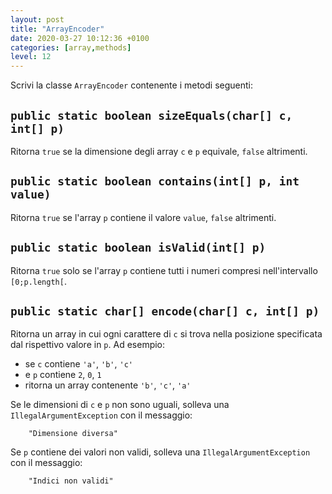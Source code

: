 ```yaml
---
layout: post
title: "ArrayEncoder"
date: 2020-03-27 10:12:36 +0100
categories: [array,methods]
level: 12
---
```



Scrivi la classe `ArrayEncoder` contenente i metodi seguenti:

## `public static boolean sizeEquals(char[] c, int[] p)`

Ritorna `true` se la dimensione degli array `c` e `p` equivale, `false` altrimenti.

## `public static boolean contains(int[] p, int value)`

Ritorna `true` se l'array `p` contiene il valore `value`, `false` altrimenti.

## `public static boolean isValid(int[] p)`

Ritorna `true` solo se l'array `p` contiene tutti i numeri compresi nell'intervallo `[0;p.length[`.

## `public static char[] encode(char[] c, int[] p)`

Ritorna un array in cui ogni carattere di `c` si trova nella posizione specificata dal rispettivo valore in `p`. Ad esempio:
	
-  se `c` contiene `'a'`, `'b'`, `'c'`
-  e `p` contiene `2`, `0`, `1`
-  ritorna un array contenente `'b'`, `'c'`, `'a'`

Se le dimensioni di `c` e `p` non sono uguali, solleva una `IllegalArgumentException` con il messaggio: 
	
		"Dimensione diversa"
	
Se `p` contiene dei valori non validi, solleva una `IllegalArgumentException` con il messaggio: 
	
		"Indici non validi"
	
